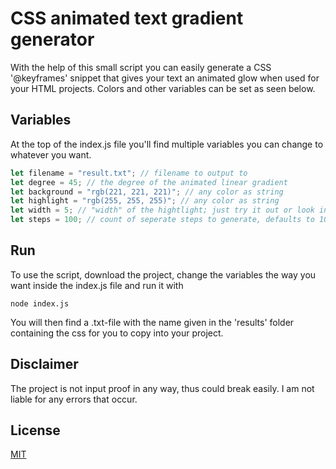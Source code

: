 # CSS animated text gradient generator

With the help of this small script you can easily generate a CSS '@keyframes' snippet that gives your text an animated glow when used for your HTML projects. Colors and other variables can be set as seen below.

## Variables

At the top of the index.js file you'll find multiple variables you can change to whatever you want.

```javascript
let filename = "result.txt"; // filename to output to
let degree = 45; // the degree of the animated linear gradient
let background = "rgb(221, 221, 221)"; // any color as string
let highlight = "rgb(255, 255, 255)"; // any color as string
let width = 5; // "width" of the hightlight; just try it out or look into the code
let steps = 100; // count of seperate steps to generate, defaults to 100 -> [0%, ... 100%]
```

## Run

To use the script, download the project, change the variables the way you want inside the index.js file and run it with

```
node index.js
```

You will then find a .txt-file with the name given in the 'results' folder containing the css for you to copy into your project.

## Disclaimer

The project is not input proof in any way, thus could break easily. I am not liable for any errors that occur.

## License

[MIT](https://choosealicense.com/licenses/mit/)
